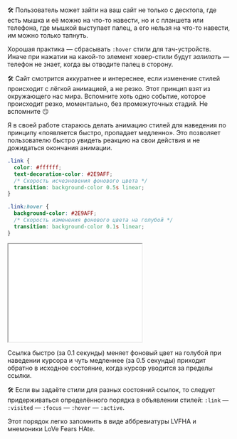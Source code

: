 🛠 Пользователь может зайти на ваш сайт не только с десктопа, где есть мышка и её можно на что-то навести, но и с планшета или телефона, где мышкой выступает палец, а его нельзя на что-то навести, им можно только тапнуть.

Хорошая практика — сбрасывать `:hover` стили для тач-устройств. Иначе при нажатии на какой-то элемент ховер-стили будут _залипать_ — телефон не знает, когда вы отводите палец в сторону.

🛠 Сайт смотрится аккуратнее и интереснее, если изменение стилей происходит с лёгкой анимацией, а не резко. Этот принцип взят из окружающего нас мира. Вспомните хоть одно событие, которое происходит резко, моментально, без промежуточных стадий. Не вспомните 😏

Я в своей работе стараюсь делать анимацию стилей для наведения по принципу «появляется быстро, пропадает медленно». Это позволяет пользователю быстро увидеть реакцию на свои действия и не дожидаться окончания анимации.

```css
.link {
  color: #ffffff;
  text-decoration-color: #2E9AFF;
  /* Скорость исчезновения фонового цвета */
  transition: background-color 0.5s linear;
}

.link:hover {
  background-color: #2E9AFF;
  /* Скорость изменения фонового цвета на голубой */
  transition: background-color 0.1s linear;
}
```

<iframe title="Ховер-эффект на ссылке" src="../demos/link-hover/" height="220"></iframe>

Ссылка быстро (за 0.1 секунды) меняет фоновый цвет на голубой при наведении курсора и чуть медленнее (за 0.5 секунды) приходит обратно в исходное состояние, когда курсор уводится за пределы ссылки.

🛠 Если вы задаёте стили для разных состояний ссылок, то следует придерживаться определённого порядка в объявлении стилей: `:link` — `:visited` — `:focus` — `:hover` — `:active`.

Этот порядок легко запомнить в виде аббревиатуры LVFHA и мнемоники LoVe Fears HAte.
